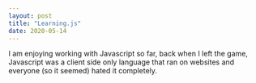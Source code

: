 ```yaml
---
layout: post
title: "Learning.js"
date: 2020-05-14
---
```


I am enjoying working with Javascript so far, back when I left the game, Javascript was a client side only language that ran on websites and everyone (so it seemed) hated it completely. 